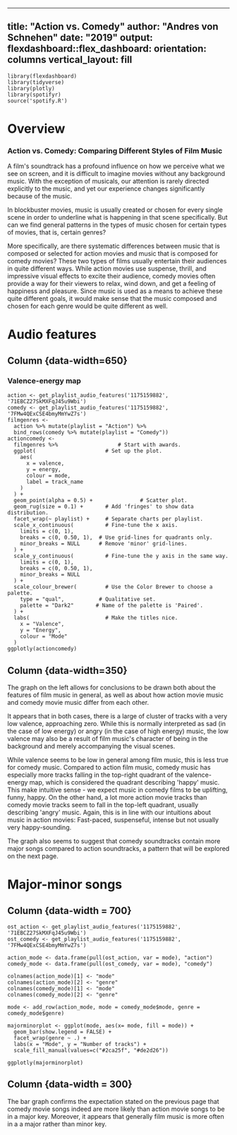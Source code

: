 
---
title: "Action vs. Comedy"
author: "Andres von Schnehen"
date: "2019"
output: 
  flexdashboard::flex_dashboard:
    orientation: columns
    vertical_layout: fill
---

```{r setup, include=FALSE}
library(flexdashboard)
library(tidyverse)
library(plotly)
library(spotifyr)
source('spotify.R')
```

Overview
=================================================

### Action vs. Comedy: Comparing Different Styles of Film Music

A film's soundtrack has a profound influence on how we perceive what we see on screen, and it is difficult to imagine movies without any background music. With the exception of musicals, our attention is rarely directed explicitly to the music, and yet our experience changes significantly because of the music.

In blockbuster movies, music is usually created or chosen for every single scene in order to underline what is happening in that scene specifically. But can we find general patterns in the types of music chosen for certain types of movies, that is, certain genres?

More specifically, are there systematic differences between music that is composed or selected for action movies and music that is composed for comedy movies? These two types of films usually entertain their audiences in quite different ways. While action movies use suspense, thrill, and impressive visual effects to excite their audience, comedy movies often provide a way for their viewers to relax, wind down, and get a feeling of happiness and pleasure. Since music is used as a means to achieve these quite different goals, it would make sense that the music composed and chosen for each genre would be quite different as well.


Audio features
==================================================

Column {data-width=650}
-----------------------------------------------------------------------

### Valence-energy map

```{r}
action <- get_playlist_audio_features('1175159882', '71EBCZ27SkMXFqJ45u9Wbi')
comedy <- get_playlist_audio_features('1175159882', '7FMw4QExCSE4bmyMmYwZ7s')
filmgenres <-
  action %>% mutate(playlist = "Action") %>%
  bind_rows(comedy %>% mutate(playlist = "Comedy"))
actioncomedy <-
  filmgenres %>%                   # Start with awards.
  ggplot(                      # Set up the plot.
    aes(
      x = valence,
      y = energy,
      colour = mode,
      label = track_name
    )
  ) +
  geom_point(alpha = 0.5) +               # Scatter plot.
  geom_rug(size = 0.1) +       # Add 'fringes' to show data distribution.
  facet_wrap(~ playlist) +     # Separate charts per playlist.
  scale_x_continuous(          # Fine-tune the x axis.
    limits = c(0, 1),
    breaks = c(0, 0.50, 1),  # Use grid-lines for quadrants only.
    minor_breaks = NULL      # Remove 'minor' grid-lines.
  ) +
  scale_y_continuous(          # Fine-tune the y axis in the same way.
    limits = c(0, 1),
    breaks = c(0, 0.50, 1),
    minor_breaks = NULL
  ) +
  scale_colour_brewer(         # Use the Color Brewer to choose a palette.
    type = "qual",           # Qualitative set.
    palette = "Dark2"       # Name of the palette is 'Paired'.
  ) +
  labs(                        # Make the titles nice.
    x = "Valence",
    y = "Energy",
    colour = "Mode"
  )
ggplotly(actioncomedy)
```

Column {data-width=350}
-----------------------------------------------------------------------

The graph on the left allows for conclusions to be drawn both about the features of film music in general, as well as about how action movie music and comedy movie music differ from each other.

It appears that in both cases, there is a large of cluster of tracks with a very low valence, approaching zero. While this is normally interpreted as sad (in the case of low energy) or angry (in the case of high energy) music, the low valence may also be a result of film music's character of being in the background and merely accompanying the visual scenes.

While valence seems to be low in general among film music, this is less true for comedy music. Compared to action film music, comedy music has especially more tracks falling in the top-right quadrant of the valence-energy map, which is considered the quadrant describing 'happy' music. This make intuitive sense - we expect music in comedy films to be uplifting, funny, happy. 
On the other hand, a lot more action movie tracks than comedy movie tracks seem to fall in the top-left quadrant, usually describing 'angry' music. Again, this is in line with our intuitions about music in action movies: Fast-paced, suspenseful, intense but not usually very happy-sounding.

The graph also seems to suggest that comedy soundtracks contain more major songs compared to action soundtracks, a pattern that will be explored on the next page.


Major-minor songs
============================================

Column {data-width = 700}
-------------------------------------------------------

```{r}
ost_action <- get_playlist_audio_features('1175159882', '71EBCZ27SkMXFqJ45u9Wbi')
ost_comedy <- get_playlist_audio_features('1175159882', '7FMw4QExCSE4bmyMmYwZ7s')

action_mode <- data.frame(pull(ost_action, var = mode), "action")
comedy_mode <- data.frame(pull(ost_comedy, var = mode), "comedy")

colnames(action_mode)[1] <- "mode"
colnames(action_mode)[2] <- "genre"
colnames(comedy_mode)[1] <- "mode"
colnames(comedy_mode)[2] <- "genre"

mode <- add_row(action_mode, mode = comedy_mode$mode, genre = comedy_mode$genre)

majorminorplot <- ggplot(mode, aes(x= mode, fill = mode)) +
  geom_bar(show.legend = FALSE) +
  facet_wrap(genre ~ .) +
  labs(x = "Mode", y = "Number of tracks") +
  scale_fill_manual(values=c("#2ca25f", "#de2d26"))

ggplotly(majorminorplot)
```

Column {data-width = 300}
-------------------------------------------------------

The bar graph confirms the expectation stated on the previous page that comedy movie songs indeed are more likely than action movie songs to be in a major key. Moreover, it appears that generally film music is more often in a a major rather than minor key.